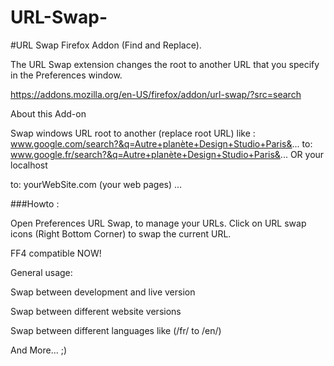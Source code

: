 # URL-Swap-

#URL Swap Firefox Addon (Find and Replace).  

The URL Swap extension changes the root to another URL that you specify in the Preferences window.

https://addons.mozilla.org/en-US/firefox/addon/url-swap/?src=search

About this Add-on

Swap windows URL root to another (replace root URL) like : 
www.google.com/search?&q=Autre+planète+Design+Studio+Paris&...
to: www.google.fr/search?&q=Autre+planète+Design+Studio+Paris&...
OR
your localhost

to: yourWebSite.com (your web pages)
...



###Howto :

Open Preferences URL Swap, to manage your URLs.
Click on URL swap icons (Right Bottom Corner) to swap the current URL.

FF4 compatible NOW!

General usage:

Swap between development and live version

Swap between different website versions

Swap between different languages like (/fr/ to /en/)

And More... ;)
